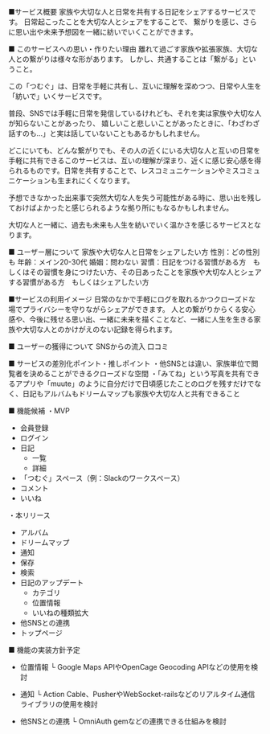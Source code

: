 ■サービス概要
家族や大切な人と日常を共有する日記をシェアするサービスです。
日常起こったことを大切な人とシェアをすることで、
繋がりを感じ、さらに思い出や未来予想図を一緒に紡いでいくことができます。


■ このサービスへの思い・作りたい理由
離れて過ごす家族や拡張家族、大切な人との繋がりは様々な形があります。
しかし、共通することは「繋がる」ということ。

この「つむぐ」は、日常を手軽に共有し、互いに理解を深めつつ、日常や人生を「紡いで」いくサービスです。

普段、SNSでは手軽に日常を発信しているけれども、それを実は家族や大切な人が知らないことがあったり、
嬉しいこと悲しいことがあったときに、「わざわざ話すのも...」と実は話していないこともあるかもしれません。

どこにいても、どんな繋がりでも、その人の近くにいる大切な人と互いの日常を手軽に共有できるこのサービスは、互いの理解が深まり、近くに感じ安心感を得られるものです。日常を共有することで、レスコミュニケーションやミスコミュニケーションも生まれにくくなります。

予想できなかった出来事で突然大切な人を失う可能性がある時に、思い出を残しておけばよかったと感じられるような拠り所にもなるかもしれません。

大切な人と一緒に、過去も未来も人生を紡いでいく温かさを感じるサービスとなります。


■ ユーザー層について
家族や大切な人と日常をシェアしたい方
性別：どの性別も
年齢：メイン20-30代
婚姻：問わない
習慣：日記をつける習慣がある方　もしくはその習慣を身につけたい方、その日あったことを家族や大切な人とシェアする習慣がある方　もしくはシェアしたい方


■サービスの利用イメージ
日常のなかで手軽にログを取れるかつクローズドな場でプライバシーを守りながらシェアができます。
人との繋がりからくる安心感や、今後に残せる思い出、一緒に未来を描くことなど、一緒に人生を生きる家族や大切な人とのかけがえのない記録を得られます。


■ ユーザーの獲得について
SNSからの流入
口コミ


■ サービスの差別化ポイント・推しポイント
・他SNSとは違い、家族単位で閲覧者を決めることができるクローズドな空間
・「みてね」という写真を共有できるアプリや「muute」のように自分だけで日頃感じたことのログを残すだけでなく、日記もアルバムもドリームマップも家族や大切な人と共有できること


■ 機能候補
・MVP
* 会員登録
* ログイン
* 日記
  * 一覧
  * 詳細
* 「つむぐ」スペース（例：Slackのワークスペース）
* コメント
* いいね

・本リリース
* アルバム
* ドリームマップ
* 通知
* 保存
* 検索
* 日記のアップデート
  * カテゴリ
  * 位置情報
  * いいねの種類拡大
* 他SNSとの連携
* トップページ


■ 機能の実装方針予定
* 位置情報
└ Google Maps APIやOpenCage Geocoding APIなどの使用を検討

* 通知
└ Action Cable、PusherやWebSocket-railsなどのリアルタイム通信ライブラリの使用を検討

* 他SNSとの連携
└ OmniAuth gemなどの連携できる仕組みを検討



